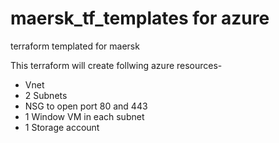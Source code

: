 # maersk_tf_templates for azure
terraform templated for maersk

This terraform will create follwing  azure resources- 

 - Vnet
 - 2 Subnets
 - NSG to open port 80 and 443
 - 1 Window VM in each subnet
 - 1 Storage account
